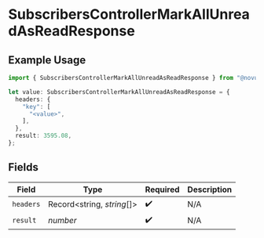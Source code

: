 # SubscribersControllerMarkAllUnreadAsReadResponse

## Example Usage

```typescript
import { SubscribersControllerMarkAllUnreadAsReadResponse } from "@novu/api/models/operations";

let value: SubscribersControllerMarkAllUnreadAsReadResponse = {
  headers: {
    "key": [
      "<value>",
    ],
  },
  result: 3595.08,
};
```

## Fields

| Field                      | Type                       | Required                   | Description                |
| -------------------------- | -------------------------- | -------------------------- | -------------------------- |
| `headers`                  | Record<string, *string*[]> | :heavy_check_mark:         | N/A                        |
| `result`                   | *number*                   | :heavy_check_mark:         | N/A                        |